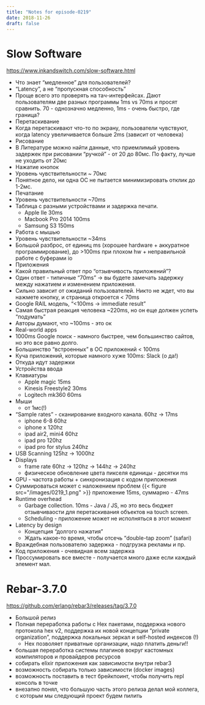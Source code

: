 ```yaml
---
title: "Notes for episode-0219"
date: 2018-11-26
draft: false
---
```


# Slow Software
https://www.inkandswitch.com/slow-software.html

- Что знает “медленное” для пользователей?
- “Latency”, а не “пропускная способность”
- Проще всего это проверять на тач-интерфейсах. Дают пользователям две разных программы 1ms vs 70ms и просят сравнить. 70 - однозначно медленно, 1ms - очень быстро, где граница?
- Перетаскивание
- Когда перетаскивают что-то по экрану, пользователи чувствуют, когда latency увеличивается больше 2ms (зависит от человека)
- Рисование
- В Литературе можно найти данные, что приемлимый уровень задержек при рисовании “ручкой” - от 20 до 80мс. По факту, лучше не уходить от 20мс
- Нажатие кнопок
- Уровень чувствительности ~ 70мс
- Понятное дело, ни одна ОС не пытается минимизировать отклик до 1-2мс.
- Печатание
- Уровень чувствительности ~70ms
- Таблица с разными устройствами и задержка печати.
    - Apple IIe 30ms
    - Macbook Pro 2014 100ms
    - Samsung S3 150ms
- Работа с мышью
- Уровень чувствительности ~34ms
- Большой разброс, от единиц ms (хорошее hardware + аккуратное программирование), до >100ms при плохом hw + неправильной работе с буферами io
- Приложения
- Какой правильный ответ про “отзывчивость приложений”?
- Один ответ - типичные “70ms” -> вы будете замечать задержку между нажатием и изменением приложения.
- Сильно зависит от ожиданий пользователей. Никто не ждет, что вы нажмете кнопку, и страница откроется < 70ms
- Google RAIL модель, “<100ms -> immediate result”
- Самая быстрая реакция человека ~220ms, но он еще должен успеть “подумать”
- Авторы думают, что ~100ms - это ок
- Real-world apps
- 1000ms Google поиск - намного быстрее, чем большинство сайтов, но это все равно долго.
- Большинство “встроенных” в ОС приложений < 100ms
- Куча приложений, которые намного хуже 100ms: Slack (о да!)
- Откуда идут задержки
- Устройства ввода
- Клавиатуры
    - Apple magic 15ms
    - Kinesis Freestyle2 30ms
    - Logitech mk360  60ms
- Мыши
    - от 1мс(!)
- “Sample rates” - сканирование входного канала. 60hz -> 17ms
    - iphone 6-8 60hz
    - iphone x 120hz
    - ipad air2, mini4 60hz
    - ipad pro 120hz
    - ipad pro for stylus 240hz
- USB Scanning 125hz -> 1000hz
- Displays
    - frame rate 60hz -> 120hz -> 144hz -> 240hz
    - физическое обновление цвета пикселя единицы - десятки ms
- GPU - частота работы + синхронизация с кодом приложения
- Суммироваться может с наложением проблем
  {{< figure src="/images/0219_1.png" >}}
приложение 15ms, суммарно - 47ms
- Runtime overhead
    - Garbage collection. 10ms - Java / JS, но это весь бюджет отзывчиваости для перетаскивания объектов на touch screen.
    - Scheduling - приложение может не исполняться в этот момент
- Latency by design
    - Концепция “долгого нажатия”
    - Ждать какое-то время, чтобы отсечь “double-tap zoom” (safari)
- Враждебная пользователю задержка - подгрузка рекламы и пр.
- Код приложения - очевидная всем задержка
- Проссумировать все вместе - получается много даже если каждый элемент мал.

# Rebar-3.7.0
https://github.com/erlang/rebar3/releases/tag/3.7.0

- Большой релиз
- Полная переработка работы с Hex пакетами, поддержка нового протокола hex v2, поддержка их новой концепции “private organization”, поддержка локальных зеркал и self-hosted индексов (!)
    - Hex позволяет приватные организации, надо платить деньги!!
- большая переработка системы плагинов вокруг кастомных компиляторов и провайдеров ресурсов
- собирать elixir приложения как зависимости внутри rebar3
- возможность собирать только зависимости (docker images)
- возможность поставить в тест брейкпоинт, чтобы получить repl консоль в точке
- внезапно понял, что большую часть этого релиза делал мой коллега, с которым мы следующий проект будем пилить
